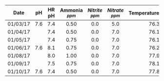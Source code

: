 | __Date__ | __pH__ | __HR pH__ | __Ammonia__ <sup>___ppm___</sup> | ___Nitrite___ <sup>_ppm_</sup> | ___Nitrate___ <sup>_ppm_</sup> | Temperature<sup>___fahrenheit___</sup>
|:--------:|:---:|:---:|:----:|:---:|:---:|:----:|
| 01/03/17 | 7.6 | 7.4 | 0.50 | 0.0 | 5.0 | 76.3 |
| 01/04/17 |     | 7.4 | 0.50 | 0.0 | 7.0 | 76.1 |
| 01/05/17 |     | 7.4 | 0.75 | 0.0 | 7.0 | 76.1 |
| 01/06/17 | 7.6 | 8.1 | 0.75 | 0.0 | 7.0 | 76.2 |
| 01/08/17 |     | 8.0 | 1.00 | 0.0 | 7.0 | 77.9 |
| 01/09/17 |     | 7.5 | 0.75 | 0.0 | 7.0 | 78.1 |
| 01/10/17 | 7.6 | 7.4 | 0.50 | 0.0 | 7.0 | 77.8 |
